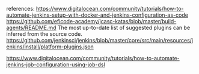 references:
https://www.digitalocean.com/community/tutorials/how-to-automate-jenkins-setup-with-docker-and-jenkins-configuration-as-code
https://github.com/eficode-academy/jcasc-katas/blob/master/build-agents/README.md
The most up-to-date list of suggested plugins can be inferred from the source code.
https://github.com/jenkinsci/jenkins/blob/master/core/src/main/resources/jenkins/install/platform-plugins.json

https://www.digitalocean.com/community/tutorials/how-to-automate-jenkins-job-configuration-using-job-dsl
